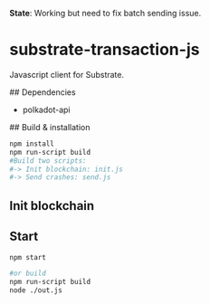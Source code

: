**State**: Working but need to fix batch sending issue.
# substrate-transaction-js

Javascript client for Substrate.

## Dependencies

- polkadot-api


## Build & installation

```bash
npm install
npm run-script build
#Build two scripts:
#-> Init blockchain: init.js
#-> Send crashes: send.js
```

## Init blockchain

## Start

```bash
npm start

#or build
npm run-script build
node ./out.js
```